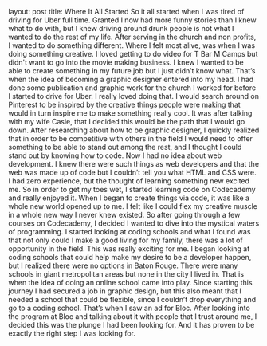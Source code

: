 layout: post
title: Where It All Started
So it all started when I was tired of driving for Uber full time. Granted I now had more funny stories than I knew what to do with, but I knew driving around drunk people is not what I wanted to do the rest of my life. After serving in the church and non profits, I wanted to do something different. Where I felt most alive, was when I was doing something creative. I loved getting to do video for T Bar M Camps but didn't want to go into the movie making business. I knew I wanted to be able to create something in my future job but I just didn’t know what. That’s when the idea of becoming a graphic designer entered into my head.
I had done some publication and graphic work for the church I worked for before I started to drive for Uber. I really loved doing that. I would search around on Pinterest to be inspired by the creative things people were making that would in turn inspire me to make something really cool. It was after talking with my wife Casie, that I decided this would be the path that I would go down. After researching about how to be graphic designer, I quickly realized that in order to be competitive with others in the field I would need to offer something to be able to stand out among the rest, and I thought I could stand out by knowing how to code.
Now I had no idea about web development. I knew there were such things as web developers and that the web was made up of code but I couldn’t tell you what HTML and CSS were. I had zero experience, but the thought of learning something new excited me.
So in order to get my toes wet, I started learning code on Codecademy and really enjoyed it. When I began to create things via code, it was like a whole new world opened up to me. I felt like I could flex my creative muscle in a whole new way I never knew existed. So after going through a few courses on Codecademy, I decided I wanted to dive into the mystical waters of programming. I started looking at coding schools and what I found was that not only could I make a good living for my family, there was a lot of opportunity in the field. This was really exciting for me.
I began looking at coding schools that could help make my desire to be a developer happen, but I realized there were no options in Baton Rouge. There were many schools in giant metropolitan areas but none in the city I lived in. That is when the idea of doing an online school came into play. Since starting this journey I had secured a job in graphic design, but this also meant that I needed a school that could be flexible, since I couldn’t drop everything and go to a coding school. That’s when I saw an ad for Bloc. After looking into the program at Bloc and talking about it with people that I trust around me, I decided this was the plunge I had been looking for. And it has proven to be exactly the right step I was looking for.
